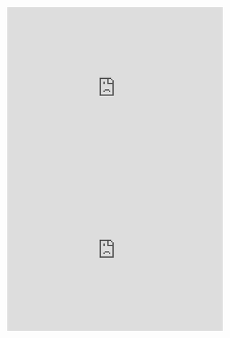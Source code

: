 <html lang="en">
  <head>
  <title>Hello world</title>
  <link rel="stylesheet" href="styles.css"> 
  </head>
  <body>
<div style="padding:75% 0 0 0;position:relative;"><iframe class="back" src="https://player.vimeo.com/video/1030231214?autoplay=1&loop=1&autopause=0" frameborder="0" allow="autoplay; fullscreen; picture-in-picture; clipboard-write" style="position:absolute;top:0;left:0;width:100%;height:100%;" title="Yes"></iframe></div><script src="https://player.vimeo.com/api/player.js"></script>
    <div style="padding:75% 0 0 0;position:relative;"><iframe class="back" src="https://player.vimeo.com/video/1030231214?autoplay=1&loop=1&autopause=0" frameborder="0" allow="autoplay; fullscreen; picture-in-picture; clipboard-write" style="position:absolute;top:0;left:0;width:100%;height:100%;" title="Yes"></iframe></div><script src="https://player.vimeo.com/api/player.js"></script>
  </body>
</html>





